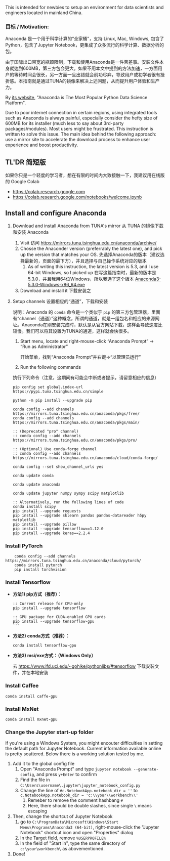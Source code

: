 This is intended for newbies to setup an environment for data scientists and engineers located in mainland China.

### 目标 / Motivation: ###
Anaconda 是一个用于科学计算的“全家桶”，支持 Linux, Mac, Windows, 包含了Python，包含了Jupyter Notebook，更集成了众多流行的科学计算、数据分析的包。

由于国际出口带宽的瓶颈限制，下载和使用Anaconda是一件苦差事。安装文件本身就达到600MB，第三方包会更大。如果不用本文中提到的方法加速，一方面用户的等待时间会很长，另一方面一旦出错就会前功尽弃，导致用户或初学者很有挫折感。本指南就是通过TUNA的镜像来解决上述问题，从而提升用户体验和生产力。

By [its website](https://www.anaconda.com/),  "Anaconda is The Most Popular Python Data Science Platform". 

Due to poor internet connection in certain regions, using integrated tools such as Anaconda is always painful, especially consider the hefty size of 600MB for its installer (much less to say about 3rd-party packages/modules). Most users might be frustrated. This instruction is written to solve this issue. The main idea behind the following approach: use a mirror site to accelerate the download process to enhance user experience and boost productivity.

## TL'DR 简短版 ##
 
如果你只是一个轻度的学习者，想在有限的时间内大致接触一下，我建议用在线版的 Google Colab
* https://colab.research.google.com
* https://colab.research.google.com/notebooks/welcome.ipynb
 
## Install and configure Anaconda 
1.  Download and install Anaconda from TUNA's mirror 从 TUNA 的镜像下载和安装 Anaconda
    1.  Visit 访问 https://mirrors.tuna.tsinghua.edu.cn/anaconda/archive/
    1.  Chosse the Anaconder version (preferrably the latest one), and pick up the version that matches your OS. 先选择Anaconda的版本（建议选择最新的，页面的最下方），并且选择与自己操作系统对应的版本
        1.  As of writing this instruction, the latest version is 5.3, and I use 64-bit Windows, so I picked up 在写这篇指南时，最新的版本是5.3.0，并且我用64位Windows，所以我选了这个版本 [Anaconda3-5.3.0-Windows-x86_64.exe](https://mirrors.tuna.tsinghua.edu.cn/anaconda/archive/Anaconda3-5.3.0-Windows-x86_64.exe)
    1.  Download and install it 下载安装之


1.  Setup channels 设置相应的“通道”，下载和安装

    说明：Anaconda 的 `conda` 命令是一个类似于 `pip` 的第三方包管理器，里面有“channel（通道）”这种概念，所谓的通道，就是一组包名和相应的来源网址。Anaconda在刚安装完成时，默认是从官方网站下载，这样会导致速度比较慢。我们可以将其设置为TUNA的通道，这样就会快很多。

    1.  Start menu, locate and right-mouse-click “Anaconda Prompt” -> “Run as Administrator” 

        开始菜单，找到“Anaconda Prompt”并右键->“以管理员运行”

    1.  Run the following commands

    执行下列命令（注意，这期间有可能会中断或者提示，请留意相应的信息）

        pip config set global.index-url https://pypi.tuna.tsinghua.edu.cn/simple

        python -m pip install --upgrade pip

        conda config --add channels https://mirrors.tuna.tsinghua.edu.cn/anaconda/pkgs/free/
        conda config --add channels https://mirrors.tuna.tsinghua.edu.cn/anaconda/pkgs/main/
        
        :: (Deprecated "pro" channel)
        :: conda config --add channels https://mirrors.tuna.tsinghua.edu.cn/anaconda/pkgs/pro/

        :: (Optional) Use conda-forge channel 
        :: conda config --add channels https://mirrors.tuna.tsinghua.edu.cn/anaconda/cloud/conda-forge/
        
        conda config --set show_channel_urls yes
        
        conda update conda
        
        conda update anaconda
        
        conda update jupyter numpy sympy scipy matplotlib
        
        :: Alternatively, run the following lines of code
        conda install scipy
        pip install --upgrade requests 
        pip install --upgrade sklearn pandas pandas-datareader h5py matplotlib  
        pip install --upgrade pillow
        pip install --upgrade tensorflow==1.12.0
        pip install --upgrade keras==2.2.4


### Install PyTorch

        conda config --add channels https://mirrors.tuna.tsinghua.edu.cn/anaconda/cloud/pytorch/
        conda install pytorch
        pip install torchvision

### Install Tensorflow
        
  * __方法1) pip方式（推荐）：__
   
        :: Current release for CPU-only
        pip install --upgrade tensorflow

        :: GPU package for CUDA-enabled GPU cards
        pip install --upgrade tensorflow-gpu
        ```
  * __方法2) conda方式（推荐）：__
        
        conda install tensorflow-gpu

  * __方法3) msi/exe方式：（Windows Only）__
  
     去 https://www.lfd.uci.edu/~gohlke/pythonlibs/#tensorflow 下载安装文件，并在本地安装
    
### Install Caffee
    conda install caffe-gpu

### Install MxNet
    conda install mxnet-gpu


### Change the Jupyter start-up folder

If you're using a Windows System, you might encouter difficulties in setting the default path for Jupyter Notebook. Current information available online is pretty scattered. Below there is a working solution tested by me. 

1.  Add it to the global config file
    1.  Open "Anaconda Prompt" and type `jupyter notebook --generate-config`, and press `y+Enter` to confirm
    1.  Find the file in `C:\Users\username\.jupyter\jupyter_notebook_config.py`
    1.  Change the line of `#c.NotebookApp.notebook_dir = ''` to `c.NotebookApp.notebook_dir = 'c:\\your\\workbench\\'`
        1.  Remeber to remove the comment hashbang `#`
        1.  Here, there should be double slashes, since single `\` means escaping
1.  Then, change the shortcut of Jupyter Notebook
    1.  go to `C:\ProgramData\Microsoft\Windows\Start Menu\Programs\Anaconda3 (64-bit)`, right-mouse-click the "Jupyter Notebook" shortcut icon and open "Properties" dialog
    1.  In the Target field, remove `%USERPROFILE%`
    1.  In the field of "Start in", type the same directory of `c:\your\workbench\` as abovementioned.
1.  Done!

